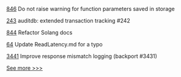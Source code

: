 
[846](https://github.com/hyperledger-labs/solang/pull/846) Do not raise warning for function parameters saved in storage

[243](https://github.com/hyperledger-labs/fabric-token-sdk/pull/243) auditdb: extended transaction tracking #242

[844](https://github.com/hyperledger-labs/solang/pull/844) Refactor Solang docs

[64](https://github.com/hyperledger-labs/PerformanceSandBox/pull/64) Update ReadLatency.md for a typo

[3441](https://github.com/hyperledger/fabric/pull/3441) Improve response mismatch logging (backport #3431)


[See more >>>](https://start-here.hyperledger.org/pull-requests)
